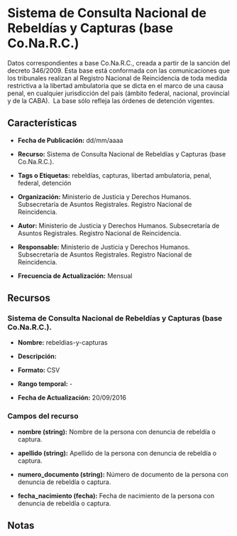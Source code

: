 Sistema de Consulta Nacional de Rebeldías y Capturas (base Co.Na.R.C.)
======================================================================

Datos correspondientes a base Co.Na.R.C., creada a partir de la sanción del decreto 346/2009. Esta base está conformada con las comunicaciones que los tribunales realizan al Registro Nacional de Reincidencia de toda medida restrictiva a la libertad ambulatoria que se dicta en el marco de una causa penal, en cualquier jurisdicción del país (ámbito federal, nacional, provincial y de la CABA).  La base sólo refleja las órdenes de detención vigentes.

Características
---------------

-   **Fecha de Publicación:** dd/mm/aaaa

-   **Recurso:** Sistema de Consulta Nacional de Rebeldías y Capturas (base Co.Na.R.C.).

-   **Tags o Etiquetas:** rebeldías, capturas, libertad ambulatoria, penal, federal, detención

-   **Organización:** Ministerio de Justicia y Derechos Humanos. Subsecretaría de Asuntos Registrales. Registro Nacional de Reincidencia.

-   **Autor:** Ministerio de Justicia y Derechos Humanos. Subsecretaría de Asuntos Registrales. Registro Nacional de Reincidencia.

-   **Responsable:** Ministerio de Justicia y Derechos Humanos. Subsecretaría de Asuntos Registrales. Registro Nacional de Reincidencia.

-   **Frecuencia de Actualización:** Mensual

Recursos
--------

### Sistema de Consulta Nacional de Rebeldías y Capturas (base Co.Na.R.C.).

-   **Nombre:** rebeldias-y-capturas

-   **Descripción:**

-   **Formato:** CSV

-   **Rango temporal:** -

-   **Fecha de Actualización:** 20/09/2016

### Campos del recurso

-   **nombre (string):** Nombre de la persona con denuncia de rebeldía o captura.

-   **apellido (string):** Apellido de la persona con denuncia de rebeldía o captura.

-   **numero\_documento (string):** Número de documento de la persona con denuncia de rebeldía o captura.

-   **fecha\_nacimiento (fecha):** Fecha de nacimiento de la persona con denuncia de rebeldía o captura.

Notas
-----
